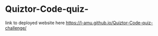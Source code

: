 # Quiztor-Code-quiz-

link to deployed website here
https://l-amu.github.io/Quiztor-Code-quiz-challenge/




